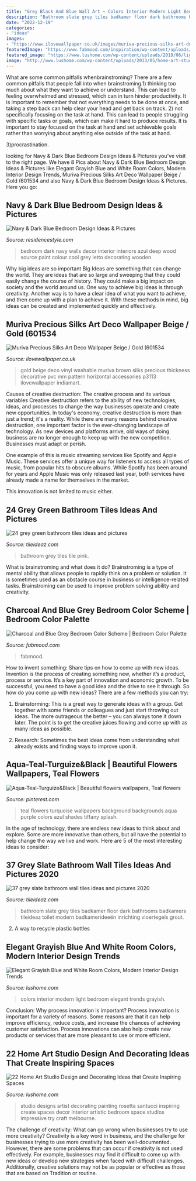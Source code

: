 ```yaml
---
title: "Grey Black And Blue Wall Art ~ Colors Interior Modern Light Bedroom Elegant Trends Grayish"
description: "Bathroom slate grey tiles badkamer floor dark bathrooms badkamers tileideaz toilet modern badkamerideeën inrichting vloertegels grout"
date: "2022-12-19"
categories:
- "ideas"
images:
- "https://www.ilovewallpaper.co.uk/images/muriva-precious-silks-art-deco-wallpaper-beige-gold-601534-p3113-7118_image.jpg"
featuredImage: "https://www.fabmood.com/inspiration/wp-content/uploads/2021/02/charcoal-blue-grey-bedroom-570x1067.jpg"
featured_image: "https://www.lushome.com/wp-content/uploads/2019/06/light-blue-bedroom-color-trends-3.jpg"
image: "http://www.lushome.com/wp-content/uploads/2013/05/home-art-studio-ideas-design-decor-13.jpg"
---
```



What are some common pitfalls whenbrainstroming?
There are a few common pitfalls that people fall into when brainstroming.1) thinking too much about what they want to achieve or understand. This can lead to feeling overwhelmed and stressed, which can in turn hinder productivity. It is important to remember that not everything needs to be done at once, and taking a step back can help clear your head and get back on track.
2) not specifically focusing on the task at hand. This can lead to people struggling with specific tasks or goals, which can make it hard to produce results. It is important to stay focused on the task at hand and set achievable goals rather than worrying about anything else outside of the task at hand.

3)procrastination.

	

		
looking for Navy &amp; Dark Blue Bedroom Design Ideas &amp; Pictures you've visit to the right page. We have 8 Pics about Navy &amp; Dark Blue Bedroom Design Ideas &amp; Pictures like Elegant Grayish Blue and White Room Colors, Modern Interior Design Trends, Muriva Precious Silks Art Deco Wallpaper Beige / Gold (601534 and also Navy &amp; Dark Blue Bedroom Design Ideas &amp; Pictures. Here you go:
		
    
## Navy &amp; Dark Blue Bedroom Design Ideas &amp; Pictures

<img loading=lazy src="http://residencestyle.com/wp-content/uploads/2015/01/Blue-Bedroom-Design-Ideas.jpg" onerror="this.onerror=null;this.src='https://tse2.mm.bing.net/th?id=OIP.30V0IqvfnVKueG0iqkWnUAHaKw&amp;pid=15.1';" alt="Navy &amp; Dark Blue Bedroom Design Ideas &amp; Pictures">

_Source: residencestyle.com_

>bedroom dark navy walls decor interior interiors azul deep wood source paint colour cool grey letto decorating wooden. 

	

Why big ideas are so important
Big Ideas are something that can change the world. They are ideas that are so large and sweeping that they could easily change the course of history. They could make a big impact on society and the world around us. One way to achieve big ideas is through creativity. Another way is to have a clear idea of what you want to achieve, and then come up with a plan to achieve it. With these methods in mind, big ideas can be created and implemented quickly and effectively.

    
## Muriva Precious Silks Art Deco Wallpaper Beige / Gold (601534

<img loading=lazy src="https://www.ilovewallpaper.co.uk/images/muriva-precious-silks-art-deco-wallpaper-beige-gold-601534-p3113-7118_image.jpg" onerror="this.onerror=null;this.src='https://tse1.mm.bing.net/th?id=OIP.0PUasLTnvjbSJP0J-QFAWgHaHa&amp;pid=15.1';" alt="Muriva Precious Silks Art Deco Wallpaper Beige / Gold (601534">

_Source: ilovewallpaper.co.uk_

>gold beige deco vinyl washable muriva brown silks precious thickness decorative pvc mm pattern horizontal accessories p3113 ilovewallpaper indiamart. 

	

Causes of creative destruction: The creative process and its various variables
Creative destruction refers to the ability of new technologies, ideas, and processes to change the way businesses operate and create new opportunities. In today's economy, creative destruction is more than just a trend; it's a reality.
While there are many reasons behind creative destruction, one important factor is the ever-changing landscape of technology. As new devices and platforms arrive, old ways of doing business are no longer enough to keep up with the new competition. Businesses must adapt or perish.

One example of this is music streaming services like Spotify and Apple Music. These services offer a unique way for listeners to access all types of music, from popular hits to obscure albums. While Spotify has been around for years and Apple Music was only released last year, both services have already made a name for themselves in the market.

This innovation is not limited to music either.

    
## 24 Grey Green Bathroom Tiles Ideas And Pictures

<img loading=lazy src="http://www.tileideaz.com/wp-content/uploads/2015/03/grey_green_bathroom_tiles_24.jpg" onerror="this.onerror=null;this.src='https://tse2.mm.bing.net/th?id=OIP.oZf9-uVrHzrbMIGc2cJ6GAHaLH&amp;pid=15.1';" alt="24 grey green bathroom tiles ideas and pictures">

_Source: tileideaz.com_

>bathroom grey tiles tile pink. 

	

What is brainstroming and what does it do?
Brainstroming is a type of mental ability that allows people to rapidly think on a problem or solution. It is sometimes used as an obstacle course in business or intelligence-related tasks. Brainstroming can be used to improve problem solving ability and creativity.

    
## Charcoal And Blue Grey Bedroom Color Scheme | Bedroom Color Palette

<img loading=lazy src="https://www.fabmood.com/inspiration/wp-content/uploads/2021/02/charcoal-blue-grey-bedroom-570x1067.jpg" onerror="this.onerror=null;this.src='https://tse3.mm.bing.net/th?id=OIP.TD6Y0_wS-XdmcpXT6dXycAHaN3&amp;pid=15.1';" alt="Charcoal and Blue Grey Bedroom Color Scheme | Bedroom Color Palette">

_Source: fabmood.com_

>fabmood. 

	

How to invent something: Share tips on how to come up with new ideas.
Invention is the process of creating something new, whether it’s a product, process or service. It’s a key part of innovation and economic growth. To be successful, you need to have a good idea and the drive to see it through.
So how do you come up with new ideas? There are a few methods you can try:

1. Brainstorming: This is a great way to generate ideas with a group. Get together with some friends or colleagues and just start throwing out ideas. The more outrageous the better – you can always tone it down later. The point is to get the creative juices flowing and come up with as many ideas as possible.

2. Research: Sometimes the best ideas come from understanding what already exists and finding ways to improve upon it.

    
## Aqua-Teal-Turguize&amp;Black | Beautiful Flowers Wallpapers, Teal Flowers

<img loading=lazy src="https://i.pinimg.com/736x/94/bf/4d/94bf4d4b9f30ba499ca953e383b7942f.jpg" onerror="this.onerror=null;this.src='https://tse2.mm.bing.net/th?id=OIP.DtR9ewXoCZniIT_Ht5DEXwHaLH&amp;pid=15.1';" alt="Aqua-Teal-Turguize&amp;Black | Beautiful flowers wallpapers, Teal flowers">

_Source: pinterest.com_

>teal flowers turquoise wallpapers background backgrounds aqua purple colors azul shades tiffany splash. 

	

In the age of technology, there are endless new ideas to think about and explore. Some are more innovative than others, but all have the potential to help change the way we live and work. Here are 5 of the most interesting ideas to consider: 

    
## 37 Grey Slate Bathroom Wall Tiles Ideas And Pictures 2020

<img loading=lazy src="https://www.tileideaz.com/wp-content/uploads/2015/03/grey_slate_bathroom_wall_tiles_13.jpg" onerror="this.onerror=null;this.src='https://tse4.mm.bing.net/th?id=OIP.z2gZxOIDy9_YJGbqI8kDxQHaJ2&amp;pid=15.1';" alt="37 grey slate bathroom wall tiles ideas and pictures 2020">

_Source: tileideaz.com_

>bathroom slate grey tiles badkamer floor dark bathrooms badkamers tileideaz toilet modern badkamerideeën inrichting vloertegels grout. 

	

2. A way to recycle plastic bottles 

    
## Elegant Grayish Blue And White Room Colors, Modern Interior Design Trends

<img loading=lazy src="https://www.lushome.com/wp-content/uploads/2019/06/light-blue-bedroom-color-trends-3.jpg" onerror="this.onerror=null;this.src='https://tse1.mm.bing.net/th?id=OIP.NtHTQwHi6KYgMsqGOC2GbAHaFL&amp;pid=15.1';" alt="Elegant Grayish Blue and White Room Colors, Modern Interior Design Trends">

_Source: lushome.com_

>colors interior modern light bedroom elegant trends grayish. 

	

Conclusion: Why process innovation is important?
Process innovation is important for a variety of reasons. Some reasons are that it can help improve efficiency, reduce costs, and increase the chances of achieving customer satisfaction. Process innovations can also help create new products or services that are more pleasant to use or more efficient.

    
## 22 Home Art Studio Design And Decorating Ideas That Create Inspiring Spaces

<img loading=lazy src="http://www.lushome.com/wp-content/uploads/2013/05/home-art-studio-ideas-design-decor-13.jpg" onerror="this.onerror=null;this.src='https://tse4.mm.bing.net/th?id=OIP.uy_2wqem57DAE9P9bVcWqQHaKO&amp;pid=15.1';" alt="22 Home Art Studio Design and Decorating Ideas that Create Inspiring Spaces">

_Source: lushome.com_

>studio designs artist decorating painting rosetta santucci inspiring create spaces decor interior artistic bedroom space studios impressive try craft melbourne. 

	

The challenge of creativity: What can go wrong when businesses try to use more creativity?
Creativity is a key word in business, and the challenge for businesses trying to use more creativity has been well-documented. However, there are some problems that can occur if creativity is not used effectively. For example, businesses may find it difficult to come up with new ideas or develop new strategies when faced with difficult challenges. Additionally, creative solutions may not be as popular or effective as those that are based on Tradition or routine.

